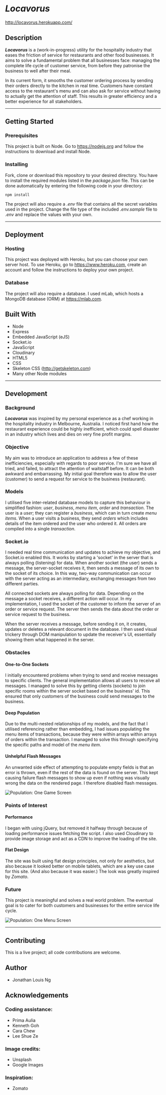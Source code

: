 # _Locavorus_
<http://locavorus.herokuapp.com/>

## Description

**_Locavorus_** is a (work-in-progress) utility for the hospitality industry that eases the friction of service for restaurants and other food businesses. It aims to solve a fundamental problem that all businesses face: managing the complete life cycle of customer service, from before they patronise the business to well after their meal.

In its current form, it smooths the customer ordering process by sending their orders directly to the kitchen in real time. Customers have constant access to the restaurant's menu and can also ask for service without having to actually get the attention of staff. This results in greater efficiency and a better experience for all stakeholders.

---
## Getting Started
### Prerequisites

This project is built on Node. Go to <https://nodejs.org> and follow the instructions to download and install Node.

### Installing

Fork, clone or download this repository to your desired directory. You have to install the required modules listed in the _package.json_ file. This can be done automatically by entering the following code in your directory:

```
npm install
```
The project will also require a _.env_ file that contains all the secret variables used in the project. Change the file type of the included _.env.sample_ file to _.env_ and replace the values with your own.

---

## Deployment
### Hosting
This project was deployed with Heroku, but you can choose your own server host. To use Heroku, go to <https://www.heroku.com>, create an account and follow the instructions to deploy your own project.

### Database
The project will also require a database. I used mLab, which hosts a MongoDB database (ORM) at <https://mlab.com>.

## Built With
- Node
- Express
- Embedded JavaScript (eJS)
- Socket.io
- JavaScript
- Cloudinary
- HTML5
- CSS
- Skeleton CSS (<http://getskeleton.com>)
- Many other Node modules

---
## Development
### Background
**_Locavorus_** was inspired by my personal experience as a chef working in the hospitality industry in Melbourne, Australia. I noticed first hand how the restaurant experience could be highly inefficient, which could spell disaster in an industry which lives and dies on very fine profit margins.

### Objective
My aim was to introduce an application to address a few of these inefficiencies, especially with regards to poor service. I'm sure we have all tried, and failed, to attract the attention of waitstaff before. It can be both awkward and embarrassing. My initial goal therefore was to allow the user (customer) to send a request for service to the business (restaurant).

### Models
I utilised five inter-related database models to capture this behaviour in simplified fashion: _user_, _business_, _menu item_, _order_ and _transaction_. The user is a _user_; they can register a _business_, which can in turn create _menu items_. When a user visits a business, they send _orders_ which includes details of the item ordered and the user who ordered it. All orders are compiled into a single _transaction_.

### Socket.io
I needed real time communication and updates to achieve my objective, and Socket.io enabled this. It works by starting a 'socket' in the server that is always polling (listening) for data. When another socket (the user) sends a message, the server-socket receives it, then sends a message of its own to the socket of its choice. In this way, two-way communication can occur with the server acting as an intermediary, exchanging messages from two different parties.

All connected sockets are always polling for data. Depending on the message a socket receives, a different action will occur. In my implementation, I used the socket of the customer to inform the server of an order or service request. The server then sends the data about the order or service request to the business.

When the server receives a message, before sending it on, it creates, updates or deletes a relevant document in the database. I then used visual trickery through DOM manipulation to update the receiver's UI, essentially showing them what happened in the server.

### Obstacles
#### One-to-One Sockets
I initially encountered problems when trying to send and receive messages to specific clients. The general implementation allows all users to receive all messages. I managed to solve this by getting clients (sockets) to join specific rooms within the server socket based on the business' id. This ensured that only customers of the business could send messages to the business.

#### Deep Population
Due to the multi-nested relationships of my models, and the fact that I utilised referencing rather than embedding, I had issues populating the menu items of transactions, because they were within arrays within arrays of orders within the transaction. I managed to solve this through specifying the specific paths and model of the _menu item_.

#### Unhelpful Flash Messages
An unwanted side effect of attempting to populate empty fields is that an error is thrown, even if the rest of the data is found on the server. This kept causing failure flash messages to show up even if nothing was visually wrong the data on the rendered page. I therefore disabled flash messages.

![Population: One Game Screen](http://i.imgur.com/xtVG7dy.png)

### Points of Interest
#### Performance
I began with using jQuery, but removed it halfway through because of loading performance issues fetching the script. I also used Cloudinary to provide image storage and act as a CDN to improve the loading of the site.

#### Flat Design
The site was built using flat design principles, not only for aesthetics, but also because it looked better on mobile tablets, which are a key use case for this site. (And also because it was easier.) The look was greatly inspired by _Zomato_.

### Future
This project is meaningful and solves a real world problem. The eventual goal is to cater for both customers and businesses for the entire service life cycle. 

![Population: One Menu Screen](http://i.imgur.com/79eNOe5.png)

---

## Contributing
This is a live project; all code contributions are welcome.

## Author
- Jonathan Louis Ng

## Acknowledgements
### Coding assistance:
- Prima Aulia
- Kenneth Goh
- Cara Chew
- Lee Shue Ze

### Image credits:
- Unsplash
- Google Images

### Inspiration:
- Zomato
